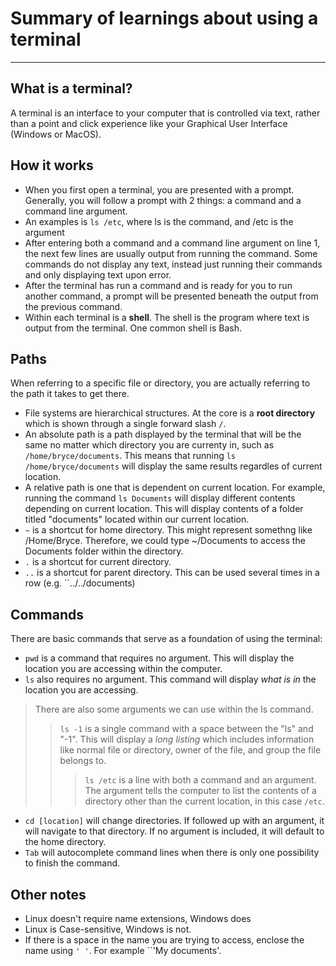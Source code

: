 # Summary of learnings about using a terminal
-----
## What is a terminal? 
A terminal is an interface to your computer that is controlled via text, rather than a point and click experience like your Graphical User Interface (Windows or MacOS). 

## How it works
* When you first open a terminal, you are presented with a prompt. Generally, you will follow a prompt with 2 things: a command and a command line argument. 
* An examples is ``ls /etc``, where ls is the command, and /etc is the argument
* After entering both a command and a command line argument on line 1, the next few lines are usually output from running the command. Some commands do not display any text, instead just running their commands and only displaying text upon error. 
* After the terminal has run a command and is ready for you to run another command, a prompt will be presented beneath the output from the previous command. 
* Within each terminal is a **shell**. The shell is the program where text is output from the terminal. One common shell is Bash.
 

## Paths
When referring to a specific file or directory, you are actually referring to the path it takes to get there. 
* File systems are hierarchical structures. At the core is a **root directory** which is shown through a single forward slash ``/``.
* An absolute path is a path displayed by the terminal that will be the same no matter which directory you are currenty in, such as ``/home/bryce/documents``. This means that running ``ls /home/bryce/documents`` will display the same results regardles of current location.
* A relative path is one that is dependent on current location. For example, running the command ``ls Documents`` will display different contents depending on current location. This will display contents of a folder titled "documents" located within our current location. 
* ``~`` is a shortcut for home directory. This might represent somethng like /Home/Bryce. Therefore, we could type ~/Documents to access the Documents folder within the directory.
* ``.`` is a shortcut for current directory.
* ``..`` is a shortcut for parent directory. This can be used several times in a row (e.g. ``../../documents)

## Commands
There are basic commands that serve as a foundation of using the terminal:
* ``pwd`` is a command that requires no argument. This will display the location you are accessing within the computer.
* ``ls`` also requires no argument. This command will display *what is in* the location you are accessing. 
> There are also some arguments we can use within the ls command.
>> ``ls -1`` is a single command with a space between the "ls" and "-1". This will display a *long listing* which includes information like normal file or directory, owner of the file, and group the file belongs to. 
>>> ``ls /etc`` is a line with both a command and an argument. The argument tells the computer to list the contents of a directory other than the current location, in this case ``/etc``.
* ``cd [location]`` will change directories. If followed up with an argument, it will navigate to that directory. If no argument is included, it will default to the home directory.
* ``Tab`` will autocomplete command lines when there is only one possibility to finish the command. 

## Other notes
* Linux doesn't require name extensions, Windows does
* Linux is Case-sensitive, Windows is not.
* If there is a space in the name you are trying to access, enclose the name using ``' '``. For example ``'My documents'.
